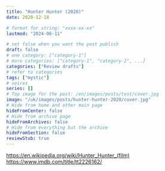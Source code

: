 ```yaml
---
title: "Hunter Hunter (2020)"
date: 2020-12-18

# format for string: "xxxx-xx-xx"
lastmod: "2024-06-11"

# set false when you want the post publish
draft: false
# one category: ["category-1"]
# more categories: ["category-1", "category-2", ...]
categories: ["Review drafts"]
# refer to categories
tags: ["mystic"]
# seires
series: []
# Top image for the post: /en/images/posts/test/cover.jpg
image: "/uk/images/posts/hunter-hunter-2020/cover.jpg"
# Hide from home and other main page
hideFromCenter: false
# Hide from archive page
hideFromArchives: false
# Hide from everything but the archive
hideFromSection: false
reviewStub: true
---
```

https://en.wikipedia.org/wiki/Hunter_Hunter_(film)
https://www.imdb.com/title/tt2226162/
<!--more-->
